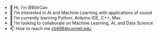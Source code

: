 - 👋 Hi, I’m @BilirCan
- 👀 I’m interested in AI and Machine Learning with applications of sound
- 🌱 I’m currently learning Python, Arduino IDE, C++, Max
- 💞️ I’m looking to collaborate on Machine Learning, AI, and Data Science
- 📫 How to reach me cb698@cornell.edu

<!---
BilirCan/BilirCan is a ✨ special ✨ repository because its `README.md` (this file) appears on your GitHub profile.
You can click the Preview link to take a look at your changes.
--->
